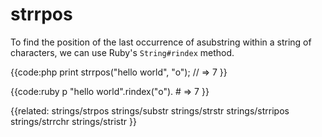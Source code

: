 # strrpos

To find the position of the last occurrence of asubstring within a string of
characters, we can use Ruby's `String#rindex` method.

{{code:php
    print strrpos("hello world", "o");
    // => 7
}}

{{code:ruby
    p "hello world".rindex("o").
    # => 7
}}


{{related:
    strings/strpos
    strings/substr
    strings/strstr
    strings/strripos
    strings/strrchr
    strings/stristr
}}
